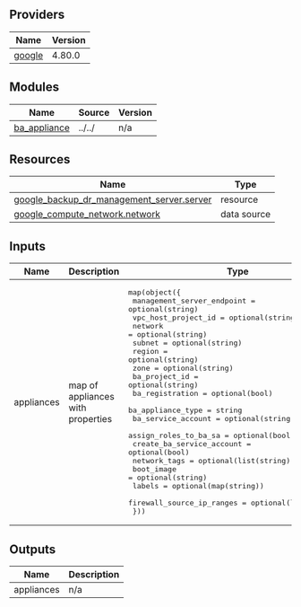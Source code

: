 ## Providers

| Name | Version |
|------|---------|
| <a name="provider_google"></a> [google](#provider\_google) | 4.80.0 |

## Modules

| Name | Source | Version |
|------|--------|---------|
| <a name="module_ba_appliance"></a> [ba\_appliance](#module\_ba\_appliance) | ../../ | n/a |

## Resources

| Name | Type |
|------|------|
| [google_backup_dr_management_server.server](https://registry.terraform.io/providers/hashicorp/google-beta/latest/docs/resources/backup_dr_management_server) | resource |
| [google_compute_network.network](https://registry.terraform.io/providers/hashicorp/google-beta/latest/docs/data-sources/compute_network) | data source |

<!-- BEGINNING OF PRE-COMMIT-TERRAFORM DOCS HOOK -->
## Inputs

| Name | Description | Type | Default | Required |
|------|-------------|------|---------|:--------:|
| appliances | map of appliances with properties | <pre>map(object({<br>    management_server_endpoint = optional(string)<br>    vpc_host_project_id        = optional(string)<br>    network                    = optional(string)<br>    subnet                     = optional(string)<br>    region                     = optional(string)<br>    zone                       = optional(string)<br>    ba_project_id              = optional(string)<br>    ba_registration            = optional(bool)<br>    ba_appliance_type          = string<br>    ba_service_account         = optional(string)<br>    assign_roles_to_ba_sa      = optional(bool)<br>    create_ba_service_account  = optional(bool)<br>    network_tags               = optional(list(string))<br>    boot_image                 = optional(string)<br>    labels                     = optional(map(string))<br>    firewall_source_ip_ranges  = optional(list(string))<br>  }))</pre> | `{}` | no |

## Outputs

| Name | Description |
|------|-------------|
| appliances | n/a |

<!-- END OF PRE-COMMIT-TERRAFORM DOCS HOOK -->
